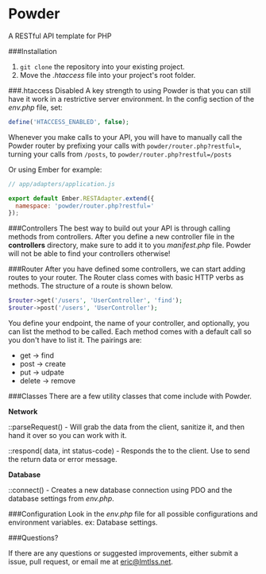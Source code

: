 # Powder
A RESTful API template for PHP

###Installation
1. `git clone` the repository into your existing project.
2. Move the _.htaccess_ file into your project's root folder.

###.htaccess Disabled
A key strength to using Powder is that you can still have it work in a restrictive server environment.
In the config section of the _env.php_ file, set:

```php
define('HTACCESS_ENABLED', false);
```

Whenever you make calls to your API, you will have to manually call the Powder router by prefixing your calls with
`powder/router.php?restful=`, turning your calls from `/posts`, to `powder/router.php?restful=/posts`

Or using Ember for example:

```javascript
// app/adapters/application.js

export default Ember.RESTAdapter.extend({
  namespace: 'powder/router.php?restful=' 
});
```

###Controllers
The best way to build out your API is through calling methods from controllers. After you define a new controller file in the 
__controllers__ directory, make sure to add it to you _manifest.php_ file. Powder will not be able to find your controllers otherwise!

###Router
After you have defined some controllers, we can start adding routes to your router. The Router class comes with basic HTTP verbs as 
methods. The structure of a route is shown below.

```php
$router->get('/users', 'UserController', 'find');
$router->post('/users', 'UserController');
```

You define your endpoint, the name of your controller, and optionally, you can list the method to be called. 
Each method comes with a default call so you don't have to list it. The pairings are:

- get -> find
- post -> create
- put -> udpate
- delete -> remove

###Classes
There are a few utility classes that come include with Powder.

__Network__

::parseRequest() - Will grab the data from the client, sanitize it, and then hand it over so you can work with it.

::respond(<T> data, int status-code) - Responds the to the client. Use to send the return data or error message.

__Database__

::connect() - Creates a new database connection using PDO and the database settings from _env.php_.

###Configuration
Look in the _env.php_ file for all possible configurations and environment variables. ex: Database settings.

###Questions?

If there are any questions or suggested improvements, either submit a issue, pull request, or email me at eric@lmtlss.net.
